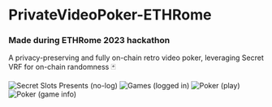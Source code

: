 # PrivateVideoPoker-ETHRome
### Made during ETHRome 2023 hackathon
A privacy-preserving and fully on-chain retro video poker, leveraging Secret VRF for on-chain randomness 🃏

![Secret Slots Presents (no-log)](https://github.com/yaesha256/secret_slots_ETHRome/assets/101796507/ad39f1f3-0188-403c-b622-3d560ace59b5)
![Games (logged in)](https://github.com/yaesha256/secret_slots_ETHRome/assets/101796507/08f0beaa-2ef0-44dc-adbe-70611f637953)
![Poker (play)](https://github.com/yaesha256/secret_slots_ETHRome/assets/101796507/5c135afe-a0b5-4295-a6af-6be58dab558e)
![Poker (game info)](https://github.com/yaesha256/secret_slots_ETHRome/assets/101796507/2873c781-5247-4830-af50-94420e74df8f)
